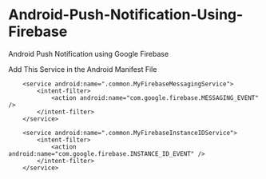 # Android-Push-Notification-Using-Firebase
Android Push Notification using Google Firebase 

Add This Service in the Android Manifest File 

        <service android:name=".common.MyFirebaseMessagingService">
            <intent-filter>
                <action android:name="com.google.firebase.MESSAGING_EVENT" />
            </intent-filter>
        </service>
        
        <service android:name=".common.MyFirebaseInstanceIDService">
            <intent-filter>
                <action android:name="com.google.firebase.INSTANCE_ID_EVENT" />
            </intent-filter>
        </service>
